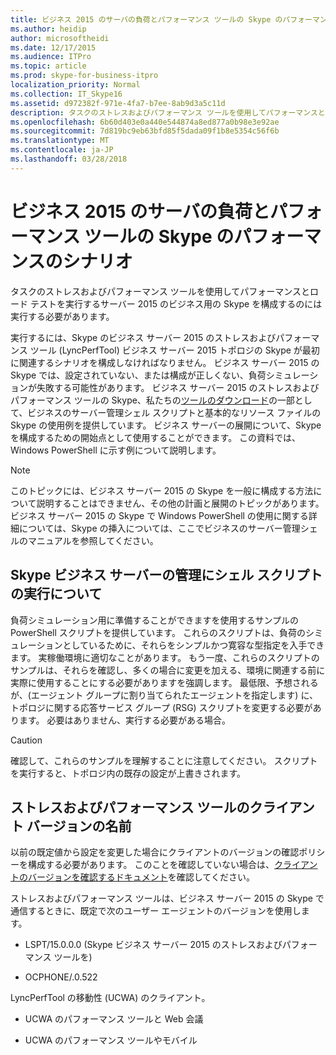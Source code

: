 ```yaml
---
title: ビジネス 2015 のサーバの負荷とパフォーマンス ツールの Skype のパフォーマンスのシナリオ
ms.author: heidip
author: microsoftheidi
ms.date: 12/17/2015
ms.audience: ITPro
ms.topic: article
ms.prod: skype-for-business-itpro
localization_priority: Normal
ms.collection: IT_Skype16
ms.assetid: d972382f-971e-4fa7-b7ee-8ab9d3a5c11d
description: タスクのストレスおよびパフォーマンス ツールを使用してパフォーマンスとロード テストを実行するサーバー 2015 のビジネス用の Skype を構成するのには実行する必要があります。
ms.openlocfilehash: 6b60d403e0a440e544874a8ed877a0b98e3e92ae
ms.sourcegitcommit: 7d819bc9eb63bfd85f5dada09f1b8e5354c56f6b
ms.translationtype: MT
ms.contentlocale: ja-JP
ms.lasthandoff: 03/28/2018
---
```

# <a name="performance-scenarios-for-the-skype-for-business-server-2015-stress-and-performance-tool"></a>ビジネス 2015 のサーバの負荷とパフォーマンス ツールの Skype のパフォーマンスのシナリオ
 
タスクのストレスおよびパフォーマンス ツールを使用してパフォーマンスとロード テストを実行するサーバー 2015 のビジネス用の Skype を構成するのには実行する必要があります。
  
実行するには、Skype のビジネス サーバー 2015 のストレスおよびパフォーマンス ツール (LyncPerfTool) ビジネス サーバー 2015 トポロジの Skype が最初に関連するシナリオを構成しなければなりません。 ビジネス サーバー 2015 の Skype では、設定されていない、または構成が正しくない、負荷シミュレーションが失敗する可能性があります。 ビジネス サーバー 2015 のストレスおよびパフォーマンス ツールの Skype、私たちの[ツールのダウンロード](https://www.microsoft.com/download/details.aspx?id=50367)の一部として、ビジネスのサーバー管理シェル スクリプトと基本的なリソース ファイルの Skype の使用例を提供しています。 ビジネス サーバーの展開について、Skype を構成するための開始点として使用することができます。 この資料では、Windows PowerShell に示す例について説明します。
  
> [!NOTE]
> このトピックには、ビジネス サーバー 2015 の Skype を一般に構成する方法について説明することはできません、その他の計画と展開のトピックがあります。 ビジネス サーバー 2015 の Skype で Windows PowerShell の使用に関する詳細については、Skype の挿入については、ここでビジネスのサーバー管理シェルのマニュアルを参照してください。 
  
## <a name="about-running-skype-for-business-server-management-shell-scripts"></a>Skype ビジネス サーバーの管理にシェル スクリプトの実行について

負荷シミュレーション用に準備することができますを使用するサンプルの PowerShell スクリプトを提供しています。 これらのスクリプトは、負荷のシミュレーションとしているために、それらをシンプルかつ寛容な型指定を入手できます。 実稼働環境に適切なことがあります。 もう一度、これらのスクリプトのサンプルは、それらを確認し、多くの場合に変更を加える、環境に関連する前に実際に使用することにする必要がありますを強調します。 最低限、予想されるが、(エージェント グループに割り当てられたエージェントを指定します) に、トポロジに関する応答サービス グループ (RSG) スクリプトを変更する必要があります。 必要はありません、実行する必要がある場合。
  
> [!CAUTION]
> 確認して、これらのサンプルを理解することに注意してください。 スクリプトを実行すると、トポロジ内の既存の設定が上書きされます。 
  
## <a name="stress-and-performance-tool-client-version-names"></a>ストレスおよびパフォーマンス ツールのクライアント バージョンの名前

以前の既定値から設定を変更した場合にクライアントのバージョンの確認ポリシーを構成する必要があります。 このことを確認していない場合は、[クライアントのバージョンを確認するドキュメント](https://msdn.microsoft.com/en-us/vsto/jj923060)を確認してください。
  
ストレスおよびパフォーマンス ツールは、ビジネス サーバー 2015 の Skype で通信するときに、既定で次のユーザー エージェントのバージョンを使用します。
  
- LSPT/15.0.0.0 (Skype ビジネス サーバー 2015 のストレスおよびパフォーマンス ツールを)
    
- OCPHONE/.0.522
    
LyncPerfTool の移動性 (UCWA) のクライアント。
  
- UCWA のパフォーマンス ツールと Web 会議
    
- UCWA のパフォーマンス ツールやモバイル
    

